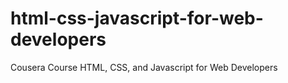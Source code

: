 # html-css-javascript-for-web-developers
Cousera Course HTML, CSS, and Javascript for Web Developers
